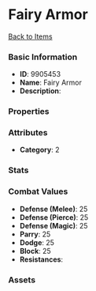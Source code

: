# Fairy Armor



[Back to Items](../items.md)

### Basic Information

- **ID**: 9905453
- **Name**: Fairy Armor
- **Description**: 

### Properties


### Attributes

- **Category**: 2

### Stats


### Combat Values

- **Defense (Melee)**: 25
- **Defense (Pierce)**: 25
- **Defense (Magic)**: 25
- **Parry**: 25
- **Dodge**: 25
- **Block**: 25
- **Resistances**: 

### Assets


